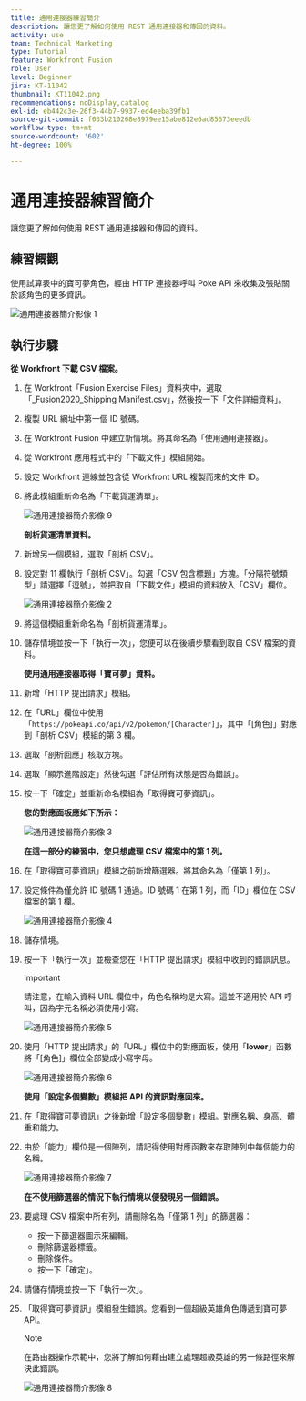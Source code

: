 ```yaml
---
title: 通用連接器練習簡介
description: 讓您更了解如何使用 REST 通用連接器和傳回的資料。
activity: use
team: Technical Marketing
type: Tutorial
feature: Workfront Fusion
role: User
level: Beginner
jira: KT-11042
thumbnail: KT11042.png
recommendations: noDisplay,catalog
exl-id: eb442c3e-26f3-44b7-9937-ed4eeba39fb1
source-git-commit: f033b210268e8979ee15abe812e6ad85673eeedb
workflow-type: tm+mt
source-wordcount: '602'
ht-degree: 100%

---
```


# 通用連接器練習簡介

讓您更了解如何使用 REST 通用連接器和傳回的資料。

## 練習概觀

使用試算表中的寶可夢角色，經由 HTTP 連接器呼叫 Poke API 來收集及張貼關於該角色的更多資訊。

![通用連接器簡介影像 1](../12-exercises/assets/introduction-to-universal-connectors-walkthrough-1.png)

## 執行步驟

**從 Workfront 下載 CSV 檔案。**

1. 在 Workfront「Fusion Exercise Files」資料夾中，選取「_Fusion2020_Shipping Manifest.csv」，然後按一下「文件詳細資料」。
1. 複製 URL 網址中第一個 ID 號碼。
1. 在 Workfront Fusion 中建立新情境。將其命名為「使用通用連接器」。
1. 從 Workfront 應用程式中的「下載文件」模組開始。
1. 設定 Workfront 連線並包含從 Workfront URL 複製而來的文件 ID。
1. 將此模組重新命名為「下載貨運清單」。

   ![通用連接器簡介影像 9](../12-exercises/assets/introduction-to-universal-connectors-walkthrough-9.png)

   **剖析貨運清單資料。**

1. 新增另一個模組，選取「剖析 CSV」。
1. 設定對 11 欄執行「剖析 CSV」。勾選「CSV 包含標題」方塊。「分隔符號類型」請選擇「逗號」，並把取自「下載文件」模組的資料放入「CSV」欄位。

   ![通用連接器簡介影像 2](../12-exercises/assets/introduction-to-universal-connectors-walkthrough-2.png)

1. 將這個模組重新命名為「剖析貨運清單」。
1. 儲存情境並按一下「執行一次」，您便可以在後續步驟看到取自 CSV 檔案的資料。

   **使用通用連接器取得「寶可夢」資料。**

1. 新增「HTTP 提出請求」模組。
1. 在「URL」欄位中使用「`https://pokeapi.co/api/v2/pokemon/[Character]`」，其中「[角色]」對應到「剖析 CSV」模組的第 3 欄。
1. 選取「剖析回應」核取方塊。
1. 選取「顯示進階設定」然後勾選「評估所有狀態是否為錯誤」。
1. 按一下「確定」並重新命名模組為「取得寶可夢資訊」。

   **您的對應面板應如下所示：**

   ![通用連接器簡介影像 3](../12-exercises/assets/introduction-to-universal-connectors-walkthrough-3.png)

   **在這一部分的練習中，您只想處理 CSV 檔案中的第 1 列。**

1. 在「取得寶可夢資訊」模組之前新增篩選器。將其命名為「僅第 1 列」。
1. 設定條件為僅允許 ID 號碼 1 通過。ID 號碼 1 在第 1 列，而「ID」欄位在 CSV 檔案的第 1 欄。

   ![通用連接器簡介影像 4](../12-exercises/assets/introduction-to-universal-connectors-walkthrough-4.png)

1. 儲存情境。
1. 按一下「執行一次」並檢查您在「HTTP 提出請求」模組中收到的錯誤訊息。

   >[!IMPORTANT]
   >
   >請注意，在輸入資料 URL 欄位中，角色名稱均是大寫。這並不適用於 API 呼叫，因為字元名稱必須使用小寫。

   ![通用連接器簡介影像 5](../12-exercises/assets/introduction-to-universal-connectors-walkthrough-5.png)

1. 使用「HTTP 提出請求」的「URL」欄位中的對應面板，使用「**lower**」函數將「[角色]」欄位全部變成小寫字母。

   ![通用連接器簡介影像 6](../12-exercises/assets/introduction-to-universal-connectors-walkthrough-6.png)

   **使用「設定多個變數」模組把 API 的資訊對應回來。**

1. 在「取得寶可夢資訊」之後新增「設定多個變數」模組。對應名稱、身高、體重和能力。
1. 由於「能力」欄位是一個陣列，請記得使用對應函數來存取陣列中每個能力的名稱。

   ![通用連接器簡介影像 7](../12-exercises/assets/introduction-to-universal-connectors-walkthrough-7.png)

   **在不使用篩選器的情況下執行情境以便發現另一個錯誤。**

1. 要處理 CSV 檔案中所有列，請刪除名為「僅第 1 列」的篩選器：

   + 按一下篩選器圖示來編輯。
   + 刪除篩選器標籤。
   + 刪除條件。
   + 按一下「確定」。

1. 請儲存情境並按一下「執行一次」。
1. 「取得寶可夢資訊」模組發生錯誤。您看到一個超級英雄角色傳遞到寶可夢 API。

   >[!NOTE]
   >
   >在路由器操作示範中，您將了解如何藉由建立處理超級英雄的另一條路徑來解決此錯誤。

   ![通用連接器簡介影像 8](../12-exercises/assets/introduction-to-universal-connectors-walkthrough-8.png)
